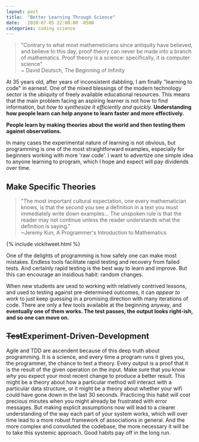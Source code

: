 ```yaml
---
layout: post
title:  "Better Learning Through Science"
date:   2020-07-05 22:00:00 -0500
categories: coding science
---
```


>"Contrary to what most mathemeticians since antiquity have believed, and believe to this day, proof theory can never be made into a branch of mathematics. Proof theory is a science: specifically, it is computer science"  
> ~ David Deutsch, The Beginning of Infinity

At 35 years old, after years of inconsistent dabbling, I am finally "learning to code" in earnest.  One of the mixed blessings of the modern technology sector is the ubiquity of freely available educational resources.  This means that the main problem facing an aspiring learner is not how to find information, but *how to synthesize it efficiently and quickly.*  **Understanding how people learn can help anyone to learn faster and more effectively.**  

**People learn by making theories about the world and then testing them against observations.**  

In many cases the experimental nature of learning is not obvious, but programming is one of the most straightforward examples, especially for beginners working with more 'raw code'.  I want to advertize one simple idea to anyone learning to program, which I hope and expect will pay dividends over time.

## Make Specific Theories

>"The most important cultural expectation, one every mathematician knows, is that the
second you see a definition in a text you must immediately write down examples... The unspoken rule is that the reader may not continue unless the reader understands what the definition is saying."  
>~Jeremy Kun, A Programmer's Introduction to Mathematics

{% include vickitweet.html %}

One of the delights of programming is how safely one can make most mistakes.  Endless tools facilitate rapid testing and recovery from failed tests.  And certainly rapid testing is the best way to learn and improve.  But this can encourage an insidious habit: random changes.

When new students are uesd to working with relatively contrived lessons, and used to testing against pre-determined outcomes, it can *appear to work* to just keep guessing in a promising direction with many iterations of code.  There are only a few tools available at the beginning anyway, and **eventually one of them works.  The test passes, the output looks right-ish, and so one can move on.**  

## ~~Test~~Experiment-Driven-Development

Agile and TDD are ascendent because of this deep truth about programming.  It is a science, and every time a program runs it gives you, the programmer, the chance to test a theory.  Every output is a proof that it is the result of the given operation on the input.  Make sure that you know *why* you expect your most recent change to produce a better result.  This might be a theory about how a particular method will interact with a particular data structure, or it might be a theory about whether your wifi could have gone down in the last 30 seconds.  Practicing this habit will cost precious minutes when you might already be frustrated with error messages.  But making explicit assumptions now will lead to a clearer understanding of the way each part of your system works, which will over time lead to a more robust framework of associations in general.  And the more complex and convoluted the codebase, the more necessary it will be to take this systemic approach.  Good habits pay off in the long run.